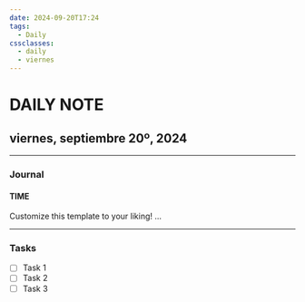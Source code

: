 ```yaml
---
date: 2024-09-20T17:24
tags:
  - Daily
cssclasses:
  - daily
  - viernes
---
```

# DAILY NOTE
## viernes, septiembre 20º, 2024
***
### Journal
#### TIME
Customize this template to your liking!
...
***
### Tasks
- [ ] Task 1
- [ ] Task 2
- [ ] Task 3
